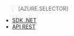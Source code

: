 ﻿> [AZURE.SELECTOR]
- [SDK .NET](../articles/media-services-dotnet-how-to-use.md)
- [API REST](../articles/media-services-rest-how-to-use.md)

<!--HONumber=52--> 
